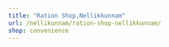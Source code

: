 ```yaml
---
title: "Ration Shop,Nellikkunnam"
url: /nellikunnam/ration-shop-nellikkunnam/
shop: convenience
---
```

